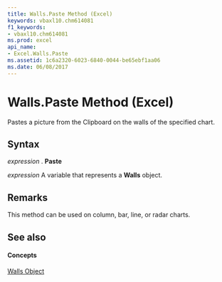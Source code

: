 ```yaml
---
title: Walls.Paste Method (Excel)
keywords: vbaxl10.chm614081
f1_keywords:
- vbaxl10.chm614081
ms.prod: excel
api_name:
- Excel.Walls.Paste
ms.assetid: 1c6a2320-6023-6840-0044-be65ebf1aa06
ms.date: 06/08/2017
---
```



# Walls.Paste Method (Excel)

Pastes a picture from the Clipboard on the walls of the specified chart. 


## Syntax

 _expression_ . **Paste**

 _expression_ A variable that represents a **Walls** object.


## Remarks

This method can be used on column, bar, line, or radar charts.


## See also


#### Concepts


[Walls Object](Excel.Walls(objec).md)


